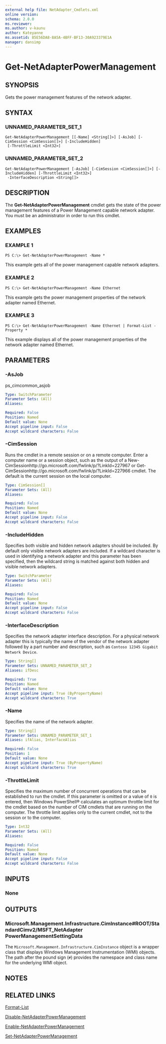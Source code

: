 ```yaml
---
external help file: NetAdapter_Cmdlets.xml
online version: 
schema: 2.0.0
ms.reviewer:
ms.author: v-kaunu
author: Kateyanne
ms.assetid: 85E56DA8-8A5A-4BFF-BF13-30A923379E1A
manager: dansimp
---
```


# Get-NetAdapterPowerManagement

## SYNOPSIS
Gets the power management features of the network adapter.

## SYNTAX

### UNNAMED_PARAMETER_SET_1
```
Get-NetAdapterPowerManagement [[-Name] <String[]>] [-AsJob] [-CimSession <CimSession[]>] [-IncludeHidden]
 [-ThrottleLimit <Int32>]
```

### UNNAMED_PARAMETER_SET_2
```
Get-NetAdapterPowerManagement [-AsJob] [-CimSession <CimSession[]>] [-IncludeHidden] [-ThrottleLimit <Int32>]
 -InterfaceDescription <String[]>
```

## DESCRIPTION
The **Get-NetAdapterPowerManagement** cmdlet gets the state of the power management features of a Power Management capable network adapter.
You must be an administrator in order to run this cmdlet.

## EXAMPLES

### EXAMPLE 1
```
PS C:\> Get-NetAdapterPowerManagement -Name *
```

This example gets all of the power management capable network adapters.

### EXAMPLE 2
```
PS C:\> Get-NetAdapterPowerManagement -Name Ethernet
```

This example gets the power management properties of the network adapter named Ethernet.

### EXAMPLE 3
```
PS C:\> Get-NetAdapterPowerManagement -Name Ethernet | Format-List -Property *
```

This example displays all of the power management properties of the network adapter named Ethernet.

## PARAMETERS

### -AsJob
ps_cimcommon_asjob

```yaml
Type: SwitchParameter
Parameter Sets: (All)
Aliases: 

Required: False
Position: Named
Default value: None
Accept pipeline input: False
Accept wildcard characters: False
```

### -CimSession
Runs the cmdlet in a remote session or on a remote computer.
Enter a computer name or a session object, such as the output of a New-CimSessionhttp://go.microsoft.com/fwlink/p/?LinkId=227967 or Get-CimSessionhttp://go.microsoft.com/fwlink/p/?LinkId=227966 cmdlet.
The default is the current session on the local computer.

```yaml
Type: CimSession[]
Parameter Sets: (All)
Aliases: 

Required: False
Position: Named
Default value: None
Accept pipeline input: False
Accept wildcard characters: False
```

### -IncludeHidden
Specifies both visible and hidden network adapters should be included.
By default only visible network adapters are included.
If a wildcard character is used in identifying a network adapter and this parameter has been specified, then the wildcard string is matched against both hidden and visible network adapters.

```yaml
Type: SwitchParameter
Parameter Sets: (All)
Aliases: 

Required: False
Position: Named
Default value: None
Accept pipeline input: False
Accept wildcard characters: False
```

### -InterfaceDescription
Specifies the network adapter interface description.
For a physical network adapter this is typically the name of the vendor of the network adapter followed by a part number and description, such as `Contoso 12345 Gigabit Network Device`.

```yaml
Type: String[]
Parameter Sets: UNNAMED_PARAMETER_SET_2
Aliases: ifDesc

Required: True
Position: Named
Default value: None
Accept pipeline input: True (ByPropertyName)
Accept wildcard characters: True
```

### -Name
Specifies the name of the network adapter.

```yaml
Type: String[]
Parameter Sets: UNNAMED_PARAMETER_SET_1
Aliases: ifAlias, InterfaceAlias

Required: False
Position: 1
Default value: None
Accept pipeline input: True (ByPropertyName)
Accept wildcard characters: True
```

### -ThrottleLimit
Specifies the maximum number of concurrent operations that can be established to run the cmdlet.
If this parameter is omitted or a value of `0` is entered, then Windows PowerShell® calculates an optimum throttle limit for the cmdlet based on the number of CIM cmdlets that are running on the computer.
The throttle limit applies only to the current cmdlet, not to the session or to the computer.

```yaml
Type: Int32
Parameter Sets: (All)
Aliases: 

Required: False
Position: Named
Default value: None
Accept pipeline input: False
Accept wildcard characters: False
```

## INPUTS

### None

## OUTPUTS

### Microsoft.Management.Infrastructure.CimInstance#ROOT/StandardCimv2/MSFT_NetAdapter PowerManagementSettingData
The `Microsoft.Management.Infrastructure.CimInstance` object is a wrapper class that displays Windows Management Instrumentation (WMI) objects.
The path after the pound sign (`#`) provides the namespace and class name for the underlying WMI object.

## NOTES

## RELATED LINKS

[Format-List](https://go.microsoft.com/fwlink/?LinkID=113302)

[Disable-NetAdapterPowerManagement](./Disable-NetAdapterPowerManagement.md)

[Enable-NetAdapterPowerManagement](./Enable-NetAdapterPowerManagement.md)

[Set-NetAdapterPowerManagement](./Set-NetAdapterPowerManagement.md)

